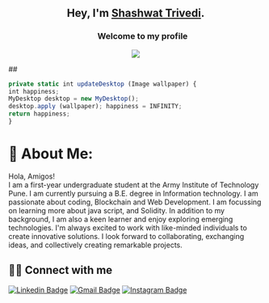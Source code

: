 ## <p align="center">Hey, I'm [Shashwat Trivedi](https://linkfree.io/404Nikhil).</p>

<h3 align="center">
  &nbsp;&nbsp;&nbsp;&nbsp;&nbsp;&nbsp;&nbsp;Welcome to my profile
</h3>

<p align="center">
    <img src="https://readme-typing-svg.herokuapp.com?color=E22FE4&width=380&height=45&lines=Open-Source+Enthusiast;Always+Learning+New+Things;Empowering+Others;Nice+To+Meet+You+...&center=true"></a>

</p>
##

```javascript
private static int updateDesktop (Image wallpaper) {
int happiness;
MyDesktop desktop = new MyDesktop();
desktop.apply (wallpaper); happiness = INFINITY;
return happiness;
}
```
# 💫 About Me:
Hola, Amigos!<br>I am a first-year undergraduate student at the Army Institute of Technology Pune. I am currently pursuing a B.E. degree in Information technology. I am passionate about coding, Blockchain and Web Development. I am focussing on learning more about java script, and Solidity. In addition to my background, I am also a keen learner and enjoy exploring emerging technologies. I'm always excited to work with like-minded individuals to create innovative solutions. I look forward to collaborating, exchanging ideas, and collectively creating remarkable projects.

  ## 🙋‍♂️ Connect with me

[![Linkedin Badge](https://img.shields.io/badge/-ShashwatTrivedi-blue?style=flat-square&logo=Linkedin&logoColor=white&link=https://www.linkedin.com/in/shashwattrivedi2005/)](https://www.linkedin.com/in/shashwattrivedi2005/)
[![Gmail Badge](https://img.shields.io/badge/-shashwatrivedi2005@gmail.com-c14438?style=flat-square&logo=Gmail&logoColor=white&link=mailto:shashwatrivedi2005@gmail.com)](mailto:shashwatrivedi2005@gmail.com)
[![Instagram Badge](https://img.shields.io/badge/-shashwatrivedi-pink?style=flat-square&logo=Instagram&logoColor=purple&link=https://twitter.com/404nikhil_dhariwal)](https://www.instagram.com/shashwatrivedi/)


